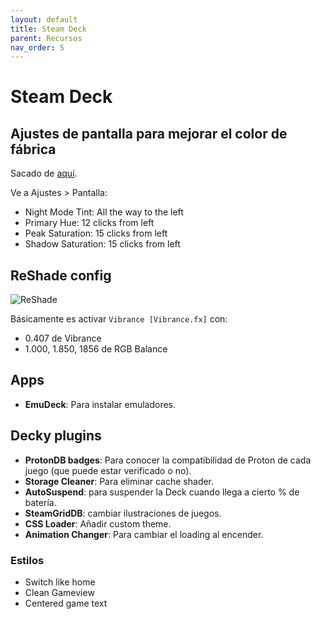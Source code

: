 ```yaml
---
layout: default
title: Steam Deck
parent: Recursos
nav_order: 5
---
```


# Steam Deck

## Ajustes de pantalla para mejorar el color de fábrica

Sacado de [aquí](https://www.resetera.com/threads/steam-deck-ot-your-games-are-going-places.556834/page-249#post-87435032).

Ve a Ajustes > Pantalla:

- Night Mode Tint: All the way to the left
- Primary Hue: 12 clicks from left
- Peak Saturation: 15 clicks from left
- Shadow Saturation: 15 clicks from left

## ReShade config

![ReShade](https://preview.redd.it/o3kp6njah5291.jpg?width=640&crop=smart&auto=webp&s=78e483cc54517e45249431fb7a61e6bc5a8070f2)

Básicamente es activar `Vibrance [Vibrance.fx]` con:

- 0.407 de Vibrance
- 1.000, 1.850, 1856 de RGB Balance

## Apps

- **EmuDeck**: Para instalar emuladores.

## Decky plugins

- **ProtonDB badges**: Para conocer la compatibilidad de Proton de cada juego (que puede estar verificado o no).
- **Storage Cleaner**: Para eliminar cache shader.
- **AutoSuspend**: para suspender la Deck cuando llega a cierto % de batería.
- **SteamGridDB**: cambiar ilustraciones de juegos.
- **CSS Loader**: Añadir custom theme.
- **Animation Changer**: Para cambiar el loading al encender.

### Estilos

- Switch like home
- Clean Gameview
- Centered game text